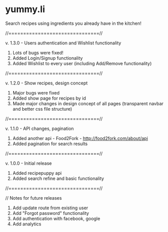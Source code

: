 # yummy.li

Search recipes using ingredients you already have in the kitchen!

//===============================//

v. 1.3.0 - Users authentication and Wishlist functionality

1. Lots of bugs were fixed! 
2. Added Login/Signup functionality
3. Added Wishlist to every user (including Add/Remove functionality)

//===============================//

v. 1.2.0 - Show recipes, design concept

1. Major bugs were fixed
2. Added show page for recipes by id
3. Made major changes in design concept of all pages (transparent navbar and better css file structure)

//===============================//

v. 1.1.0 - API changes, pagination

1. Added another api - Food2Fork - http://food2fork.com/about/api
2. Added pagination for search results

//===============================//

v. 1.0.0 - Initial release

1. Added recipepuppy api
2. Added search refine and basic functionality

//===============================//


// Notes for future releases

1. Add update route from existing user
2. Add "Forgot password" functionality
3. Add authentication with facebook, google
4. Add analytics

